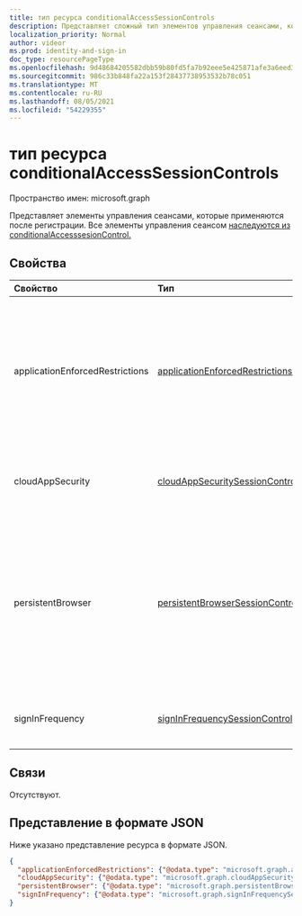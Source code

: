 ```yaml
---
title: тип ресурса conditionalAccessSessionControls
description: Представляет сложный тип элементов управления сеансами, которые применяются после регистрации.
localization_priority: Normal
author: videor
ms.prod: identity-and-sign-in
doc_type: resourcePageType
ms.openlocfilehash: 9d48684205582dbb59b80fd5fa7b92eee5e425871afe3a6eed32a913795513fd
ms.sourcegitcommit: 986c33b848fa22a153f28437738953532b78c051
ms.translationtype: MT
ms.contentlocale: ru-RU
ms.lasthandoff: 08/05/2021
ms.locfileid: "54229355"
---
```

# <a name="conditionalaccesssessioncontrols-resource-type"></a>тип ресурса conditionalAccessSessionControls

Пространство имен: microsoft.graph

Представляет элементы управления сеансами, которые применяются после регистрации.
Все элементы управления сеансом [наследуются из conditionalAccesssesionControl.](conditionalaccesssessioncontrol.md)

## <a name="properties"></a>Свойства

| Свойство     | Тип        | Описание |
|:-------------|:------------|:------------|
|applicationEnforcedRestrictions|[applicationEnforcedRestrictionsSessionControl](applicationenforcedrestrictionssessioncontrol.md)| Управление сеансами для применения ограничений приложения. Только Exchange Online и Sharepoint Online поддерживают управление этим сеансом. |
|cloudAppSecurity|[cloudAppSecuritySessionControl](cloudappsecuritysessioncontrol.md)| Управление сеансами для применения безопасности облачных приложений.|
|persistentBrowser|[persistentBrowserSessionControl](persistentbrowsersessioncontrol.md)| Управление сеансом, чтобы определить, следует ли сохранять файлы cookie или нет. Все приложения должны быть выбраны для правильной работы управления сеансом. |
|signInFrequency|[signInFrequencySessionControl](signinfrequencysessioncontrol.md)| Управление сеансом для обеспечения частоты подписей.|

## <a name="relationships"></a>Связи

Отсутствуют.

## <a name="json-representation"></a>Представление в формате JSON

Ниже указано представление ресурса в формате JSON.

<!-- {
  "blockType": "resource",
  "optionalProperties": [
    "applicationEnforcedRestrictions",
    "persistentBrowser",
    "cloudAppSecurity",
    "signInFrequency"
  ],
  "@odata.type": "microsoft.graph.conditionalAccessSessionControls",
  "baseType": null
}-->

```json
{
  "applicationEnforcedRestrictions": {"@odata.type": "microsoft.graph.applicationEnforcedRestrictionsSessionControl"},
  "cloudAppSecurity": {"@odata.type": "microsoft.graph.cloudAppSecuritySessionControl"},
  "persistentBrowser": {"@odata.type": "microsoft.graph.persistentBrowserSessionControl"},
  "signInFrequency": {"@odata.type": "microsoft.graph.signInFrequencySessionControl"}
}
```

<!-- uuid: 16cd6b66-4b1a-43a1-adaf-3a886856ed98
2019-02-04 14:57:30 UTC -->
<!-- {
  "type": "#page.annotation",
  "description": "conditionalAccessSessionControls resource",
  "keywords": "",
  "section": "documentation",
  "tocPath": ""
}-->

